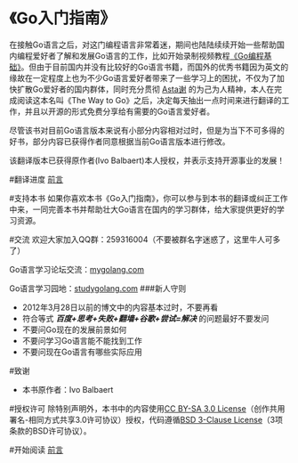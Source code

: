 《Go入门指南》
===================

在接触Go语言之后，对这门编程语言非常着迷，期间也陆陆续续开始一些帮助国内编程爱好者了解和发展Go语言的工作，比如开始录制视频教程[《Go编程基础》](https://github.com/Unknwon/go-fundamental-programming)。但由于目前国内并没有比较好的Go语言书籍，而国外的优秀书籍因为英文的缘故在一定程度上也为不少Go语言爱好者带来了一些学习上的困扰，不仅为了加快扩散Go爱好者的国内群体，同时充分贯彻 [Asta谢](https://github.com/astaxie) 的为己为人精神，本人在完成阅读这本名叫《The Way to Go》之后，决定每天抽出一点时间来进行翻译的工作，并且以开源的形式免费分享给有需要的Go语言爱好者。

尽管该书对目前Go语言版本来说有小部分内容相对过时，但是为当下不可多得的好书，部分内容已获得作者同意根据当前Go语言版本进行修改。

该翻译版本已获得原作者(Ivo Balbaert)本人授权，并表示支持开源事业的发展！

#翻译进度
[前言](./eBook/preface.md)

#支持本书
如果你喜欢本书《Go入门指南》，你可以参与到本书的翻译或纠正工作中来，一同完善本书并帮助壮大Go语言在国内的学习群体，给大家提供更好的学习资源。

#交流
欢迎大家加入QQ群：259316004（不要被群名字迷惑了，这里牛人可多了）

Go语言学习论坛交流：[mygolang.com](http://mygolang.com)

Go语言学习园地：[studygolang.com](http://studygolang.com/)
###新人守则
- 2012年3月28日以前的博文中的内容基本过时，不要再看
- 符合等式 ***百度+思考+失败+翻墙+谷歌+尝试=解决*** 的问题最好不要发问
- 不要问Go现在的发展前景如何
- 不要问学习Go语言能不能找到工作
- 不要问现在Go语言有哪些实际应用

#致谢
- 本书原作者：Ivo Balbaert

#授权许可
除特别声明外，本书中的内容使用[CC BY-SA 3.0 License](http://creativecommons.org/licenses/by-sa/3.0/)（创作共用 署名-相同方式共享3.0许可协议）授权，代码遵循[BSD 3-Clause License](https://github.com/astaxie/build-web-application-with-golang/blob/master/LICENSE.md)（3项条款的BSD许可协议）。

#开始阅读
[前言](./eBook/preface.md)